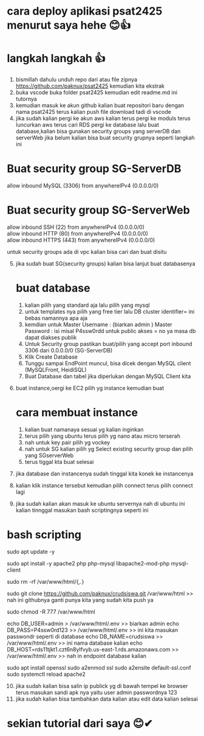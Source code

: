 # cara deploy aplikasi psat2425 menurut saya hehe 😊👍
# langkah langkah 👍

1. bismillah dahulu unduh repo dari atau file zipnya https://github.com/paknux/psat2425 kemudian kita ekstrak
2. buka vscode buka folder psat2425 kemudian edit readme.md ini tutornya
3. kemudian masuk ke akun github kalian buat repositori baru dengan nama psat2425 terus kalian push file download tadi di vscode
4. jika sudah kalian pergi ke akun aws kalian terus pergi ke moduls terus luncurkan aws terus cari RDS pergi ke database lalu buat database,kalian bisa gunakan security groups yang serverDB dan serverWeb jika belum kalian bisa buat security grupnya seperti langkah ini

# Buat security group SG-ServerDB

allow inbound MySQL (3306) from anywhereIPv4 (0.0.0.0/0)

# Buat security group SG-ServerWeb

allow inbound SSH (22) from anywhereIPv4 (0.0.0.0/0)  
 allow inbound HTTP (80) from anywhereIPv4 (0.0.0.0/0)  
 allow inbound HTTPS (443) from anywhereIPv4 (0.0.0.0/0)

untuk security groups ada di vpc kalian bisa cari dan buat disitu

5. jika sudah buat SG(security groups) kalian bisa lanjut buat databasenya

   # buat database

   1. kalian pilih yang standard aja lalu pilih yang mysql
   2. untuk templates nya pilih yang free tier lalu DB cluster identifier= ini bebas namannya apa aja
   3. kemdian untuk Master Username : (biarkan admin ) Master Password : isi misal P4ssw0rdd untuk public akses = no ya masa db dapat diakses publik
   4. Untuk Security group pastikan buat/pilih yang accept port inbound 3306 dari 0.0.0.0/0 (SG-ServerDB)
   5. Klik Create Database
   6. Tunggu sampai EndPoint muncul, bisa dicek dengan MySQL client (MySQLFront, HeidiSQL)
   7. Buat Database dan tabel jika diperlukan dengan MySQL Client kita

6. buat instance,oergi ke EC2 pilih yg instance kemudian buat

   # cara membuat instance

   1. kalian buat namanaya sesuai yg kalian inginkan
   2. terus pilih yang ubuntu terus pilih yg nano atau micro terserah
   3. nah untuk key pair pilih yg vockey
   4. nah untuk SG kalian pilih yg Select existing security group dan pilih yang SGserverWeb
   5. terus tiggal kta buat selesai

7. jika database dan instancenya sudah tinggal kita konek ke instancenya
8. kalian klik instance tersebut kemudian pilih connect terus pilih connect lagi
9. jika sudah kalian akan masuk ke ubuntu servernya nah di ubuntu ini kalian tinnggal masukan bash scriptingnya seperti ini

# bash scripting

sudo apt update -y

sudo apt install -y apache2 php php-mysql libapache2-mod-php mysql-client

sudo rm -rf /var/www/html/{_,._}

sudo git clone https://github.com/paknux/crudsiswa.git /var/www/html >> nah ini githubnya ganti punya kita yang sudah kita push ya

sudo chmod -R 777 /var/www/html

echo DB_USER=admin > /var/www/html/.env >> biarkan admin
echo DB_PASS=P4ssw0rd123 >> /var/www/html/.env >> ini kita masukan passwondr seperti di database
echo DB_NAME=crudsiswa >> /var/www/html/.env >> ini nama database kalian
echo DB_HOST=rds11tjkt1.czt6n8ylfvyb.us-east-1.rds.amazonaws.com >> /var/www/html/.env >> nah in endpoint database kalian

sudo apt install openssl
sudo a2enmod ssl
sudo a2ensite default-ssl.conf
sudo systemctl reload apache2

10. jika sudah kalian bisa salin ip publick yg di bawah tempel ke browser terus masukan sandi apk nya yaitu user admin passwordnya 123
11. jika sudah kalian bisa tambahkan data kalian atau edit data kalian selesai

# sekian tutorial dari saya 😊✔
